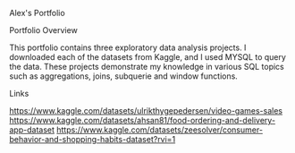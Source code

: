 Alex's Portfolio

Portfolio Overview

This portfolio contains three exploratory data analysis projects. I downloaded each of the datasets from Kaggle, and I used MYSQL to query the data. These projects demonstrate my knowledge in various SQL topics such as aggregations, joins, subquerie and window functions.

Links

https://www.kaggle.com/datasets/ulrikthygepedersen/video-games-sales
https://www.kaggle.com/datasets/ahsan81/food-ordering-and-delivery-app-dataset
https://www.kaggle.com/datasets/zeesolver/consumer-behavior-and-shopping-habits-dataset?rvi=1
